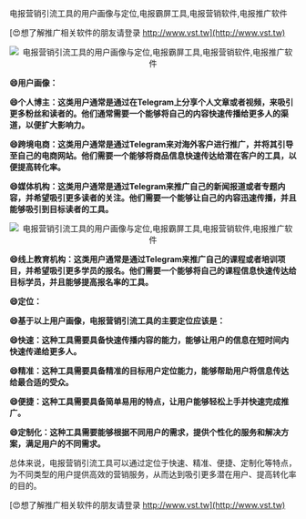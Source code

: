 电报营销引流工具的用户画像与定位,电报霸屏工具,电报营销软件,电报推广软件

[😍想了解推广相关软件的朋友请登录 http://www.vst.tw](http://www.vst.tw)

 <center><img src="https://vst.tw/MP4/tuiguang/png/8.png" alt="电报营销引流工具的用户画像与定位,电报霸屏工具,电报营销软件,电报推广软件"></center>

**😄用户画像：**

**😄个人博主：这类用户通常是通过在Telegram上分享个人文章或者视频，来吸引更多粉丝和读者的。他们通常需要一个能够将自己的内容快速传播给更多人的渠道，以便扩大影响力。**

**😄跨境电商：这类用户通常是通过Telegram来对海外客户进行推广，并将其引导至自己的电商网站。他们需要一个能够将商品信息快速传达给潜在客户的工具，以便提高转化率。**

**😄媒体机构：这类用户通常是通过Telegram来推广自己的新闻报道或者专题内容，并希望吸引更多读者的关注。他们需要一个能够让自己的内容迅速传播，并且能够吸引到目标读者的工具。**

 <center><img src="https://vst.tw/MP4/tuiguang/png/8.png" alt="电报营销引流工具的用户画像与定位,电报霸屏工具,电报营销软件,电报推广软件"></center>

**😄线上教育机构：这类用户通常是通过Telegram来推广自己的课程或者培训项目，并希望吸引更多学员的报名。他们需要一个能够将自己的课程信息快速传达给目标学员，并且能够提高报名率的工具。**

**😄定位：**

**😄基于以上用户画像，电报营销引流工具的主要定位应该是：**

**😄快速：这种工具需要具备快速传播内容的能力，能够让用户的信息在短时间内快速传递给更多人。**

**😄精准：这种工具需要具备精准的目标用户定位能力，能够帮助用户将信息传达给最合适的受众。**

**😄便捷：这种工具需要具备简单易用的特点，让用户能够轻松上手并快速完成推广。**

**😄定制化：这种工具需要能够根据不同用户的需求，提供个性化的服务和解决方案，满足用户的不同需求。**

总体来说，电报营销引流工具可以通过定位于快速、精准、便捷、定制化等特点，为不同类型的用户提供高效的营销服务，从而达到吸引更多潜在用户、提高转化率的目的。

[😍想了解推广相关软件的朋友请登录 http://www.vst.tw](http://www.vst.tw)



